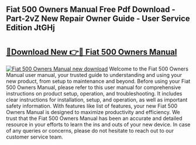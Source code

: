 ## Fiat 500 Owners Manual Free Pdf Download - Part-2vZ New Repair Owner Guide - User Service Edition JtGHj

# <h2><a href="http://cf22801.oget.top/?id=Fiat+500+Owners+Manual">🔗Download New 👉🔴 Fiat 500 Owners Manual</a></h2>

[![Fiat 500 Owners Manual new download](https://i.imgur.com/5g1atiW.png)](http://cf22801.oget.top/?id=Fiat+500+Owners+Manual)
Welcome to the Fiat 500 Owners Manual user manual, your trusted guide to understanding and using your new product, from setup to maintenance and beyond. Before using your Fiat 500 Owners Manual, please refer to this user manual for comprehensive instructions on product setup, operation, and troubleshooting. It includes clear instructions for installation, setup, and operation, as well as important safety information. With features like list of features, your new Fiat 500 Owners Manual is designed to maximize productivity and efficiency. We trust that the Fiat 500 Owners Manual has been an accurate and detailed resource in your efforts to learn the ins and outs of your new device. In case of any queries or concerns, please do not hesitate to reach out to our customer service team.
